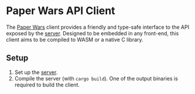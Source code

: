 [Paper Wars]: https://github.com/foxfriends/paper-wars
[server]: https://github.com/foxfriends/paper-wars-server

# Paper Wars API Client

The [Paper Wars][] client provides a friendly and type-safe interface to the API exposed by
the [server][]. Designed to be embedded in any front-end, this client aims to be compiled to
WASM or a native C library.

## Setup

1.  Set up the [server][].
2.  Compile the server (with `cargo build`). One of the output binaries is required to build 
    the client.

